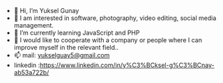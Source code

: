 - 👋 Hi, I’m Yuksel Gunay
- 👀 I am interested in software, photography, video editing, social media management.
- 🌱 I’m currently learning JavaScript and PHP
- 💞️ I would like to cooperate with a company or people where I can improve myself in the relevant field..
- 📫 mail: yukselguay5@gmail.com
- linkedin :https://www.linkedin.com/in/y%C3%BCksel-g%C3%BCnay-ab53a722b/

<!---
yukselgunay/yukselgunay is a ✨ special ✨ repository because its `README.md` (this file) appears on your GitHub profile.
You can click the Preview link to take a look at your changes.
--->
